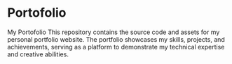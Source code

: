 # Portofolio
My Portofolio
This repository contains the source code and assets for my personal portfolio website. The portfolio showcases my skills, projects, and achievements, serving as a platform to demonstrate my technical expertise and creative abilities. 


